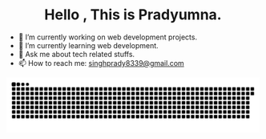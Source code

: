 


<h1 align="center">Hello , This is Pradyumna.</h1>


- 🔭 I’m currently working on web development projects.
- 🌱 I’m currently learning web development.
- 💬 Ask me about tech related stuffs.
- 📫 How to reach me: singhprady8339@gmail.com


<p align="center">
  <img src="https://github.com/prady8339/prady8339/blob/output/github-contribution-grid-snake.svg" alt="snake"></center>
</p>
